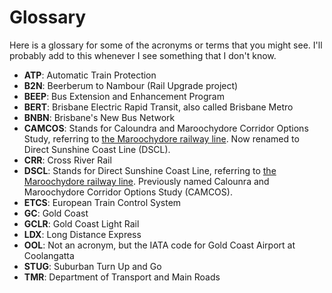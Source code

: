 # Glossary

Here is a glossary for some of the acronyms or terms that you might see. I'll probably add to this whenever I see something that I don't know.

- **ATP**: Automatic Train Protection
- **B2N**: Beerberum to Nambour (Rail Upgrade project)
- **BEEP**: Bus Extension and Enhancement Program
- **BERT**: Brisbane Electric Rapid Transit, also called Brisbane Metro
- **BNBN**: Brisbane's New Bus Network
- **CAMCOS**: Stands for Caloundra and Maroochydore Corridor Options Study, referring to [the Maroochydore railway line](https://en.wikipedia.org/wiki/Maroochydore_railway_line). Now renamed to Direct Sunshine Coast Line (DSCL).
- **CRR**: Cross River Rail
- **DSCL**: Stands for Direct Sunshine Coast Line, referring to [the Maroochydore railway line](https://en.wikipedia.org/wiki/Maroochydore_railway_line). Previously named Calounra and Maroochydore Corridor Options Study (CAMCOS).
- **ETCS**: European Train Control System
- **GC**: Gold Coast
- **GCLR**: Gold Coast Light Rail
- **LDX**: Long Distance Express
- **OOL**: Not an acronym, but the IATA code for Gold Coast Airport at Coolangatta
- **STUG**: Suburban Turn Up and Go
- **TMR**: Department of Transport and Main Roads
